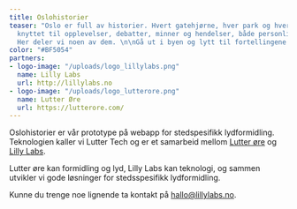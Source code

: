 ```yaml
---
title: Oslohistorier
teaser: "Oslo er full av historier. Hvert gatehjørne, hver park og hver bygning er
  knyttet til opplevelser, debatter, minner og hendelser, både personlige og offentlige.
  Her deler vi noen av dem. \n\nGå ut i byen og lytt til fortellingene. "
color: "#BF5054"
partners:
- logo-image: "/uploads/logo_lillylabs.png"
  name: Lilly Labs
  url: http://lillylabs.no
- logo-image: "/uploads/logo_lutterore.png"
  name: Lutter Øre
  url: https://lutterore.com/
---
```


Oslohistorier er vår prototype på webapp for stedspesifikk lydformidling. 
Teknologien kaller vi Lutter Tech og er et samarbeid mellom [Lutter øre](https://lutterore.com/) 
og [Lilly Labs](http://lillylabs.no).

Lutter øre kan formidling og lyd, Lilly Labs kan teknologi, og sammen utvikler vi gode løsninger for stedsspesifikk lydformidling. 

Kunne du trenge noe lignende ta kontakt på [hallo@lillylabs.no](hallo@lillylabs.no).



